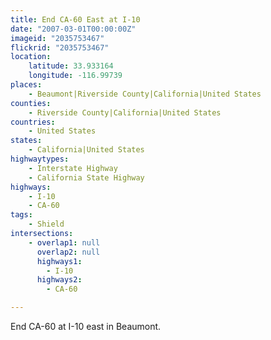 ```yaml
---
title: End CA-60 East at I-10
date: "2007-03-01T00:00:00Z"
imageid: "2035753467"
flickrid: "2035753467"
location:
    latitude: 33.933164
    longitude: -116.99739
places:
    - Beaumont|Riverside County|California|United States
counties:
    - Riverside County|California|United States
countries:
    - United States
states:
    - California|United States
highwaytypes:
    - Interstate Highway
    - California State Highway
highways:
    - I-10
    - CA-60
tags:
    - Shield
intersections:
    - overlap1: null
      overlap2: null
      highways1:
        - I-10
      highways2:
        - CA-60

---
```

End CA-60 at I-10 east in Beaumont.